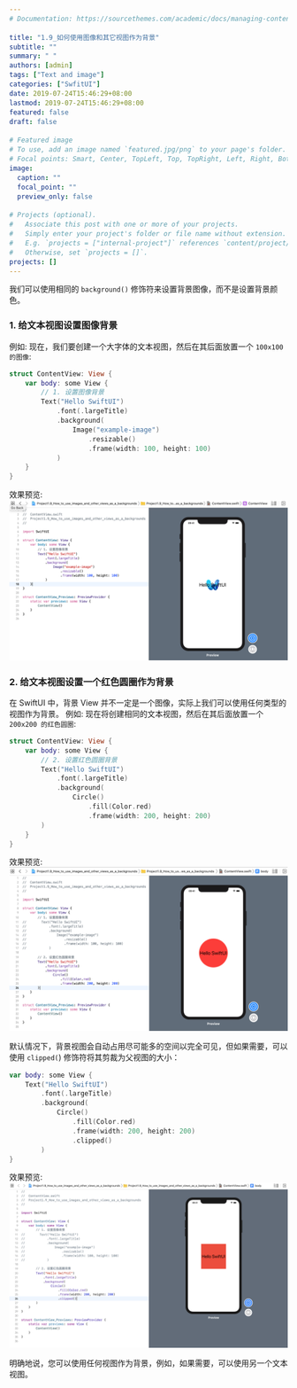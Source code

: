```yaml
---
# Documentation: https://sourcethemes.com/academic/docs/managing-content/

title: "1.9_如何使用图像和其它视图作为背景"
subtitle: ""
summary: " "
authors: [admin]
tags: ["Text and image"]
categories: ["SwfitUI"]
date: 2019-07-24T15:46:29+08:00
lastmod: 2019-07-24T15:46:29+08:00
featured: false
draft: false

# Featured image
# To use, add an image named `featured.jpg/png` to your page's folder.
# Focal points: Smart, Center, TopLeft, Top, TopRight, Left, Right, BottomLeft, Bottom, BottomRight.
image:
  caption: ""
  focal_point: ""
  preview_only: false

# Projects (optional).
#   Associate this post with one or more of your projects.
#   Simply enter your project's folder or file name without extension.
#   E.g. `projects = ["internal-project"]` references `content/project/deep-learning/index.md`.
#   Otherwise, set `projects = []`.
projects: []
---
```


我们可以使用相同的 `background()` 修饰符来设置背景图像，而不是设置背景颜色。
### 1. 给文本视图设置图像背景
例如: 现在，我们要创建一个大字体的文本视图，然后在其后面放置一个 `100x100 的图像`:
```swift
struct ContentView: View {
    var body: some View {
        // 1. 设置图像背景
        Text("Hello SwiftUI")
            .font(.largeTitle)
            .background(
                Image("example-image")
                    .resizable()
                    .frame(width: 100, height: 100)
            )
    }
}
```
效果预览:
![1.9_background_image](img/1.9_background_image.png "Set background with image")

### 2. 给文本视图设置一个红色圆圈作为背景
在 SwiftUI 中，背景 View 并不一定是一个图像，实际上我们可以使用任何类型的视图作为背景。
例如: 现在将创建相同的文本视图，然后在其后面放置一个 `200x200 的红色圆圈`: 
```swift
struct ContentView: View {
    var body: some View {
        // 2. 设置红色圆圈背景
        Text("Hello SwiftUI")
            .font(.largeTitle)
            .background(
                Circle()
                    .fill(Color.red)
                    .frame(width: 200, height: 200)
        )
    }
}
```
效果预览:
![1.9_background_red_circle](img/1.9_background_red_circle.png "Set background with a red circle")

默认情况下，背景视图会自动占用尽可能多的空间以完全可见，但如果需要，可以使用 `clipped(`) 修饰符将其剪裁为父视图的大小：
```swift
var body: some View {
    Text("Hello SwiftUI")
        .font(.largeTitle)
        .background(
            Circle()
                .fill(Color.red)
                .frame(width: 200, height: 200)
                .clipped()
        )
}
```
效果预览:
![1.9_background_red_circle_clipped](img/1.9_background_red_circle_clipped.png)

明确地说，您可以使用任何视图作为背景，例如，如果需要，可以使用另一个文本视图。